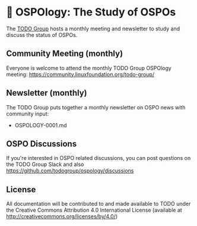 # 📖 OSPOlogy: The Study of OSPOs

The [TODO Group](https://todogroup.org) hosts a monthly meeting and newsletter to study and discuss the status of OSPOs.

## Community Meeting (monthly)

Everyone is welcome to attend the monthly TODO Group OSPOlogy meeting: https://community.linuxfoundation.org/todo-group/

## Newsletter (monthly)

The TODO Group puts together a monthly newsletter on OSPO news with community input:

* OSPOLOGY-0001.md

## OSPO Discussions

If you're interested in OSPO related discussions, you can post questions on the TODO Group Slack and also https://github.com/todogroup/ospology/discussions

## License

All documentation will be contributed to and made available to TODO under the Creative Commons Attribution 4.0 International License (available at http://creativecommons.org/licenses/by/4.0/)
